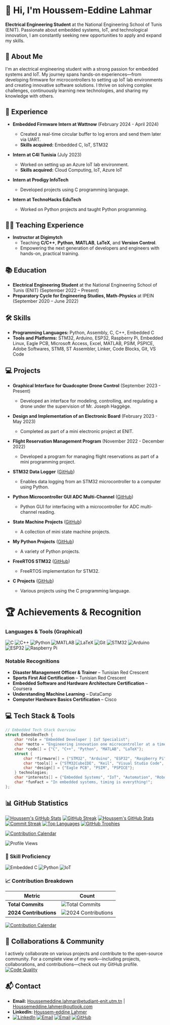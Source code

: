 # 👋 Hi, I'm Houssem-Eddine Lahmar

**Electrical Engineering Student** at the National Engineering School of Tunis (ENIT). Passionate about embedded systems, IoT, and technological innovation, I am constantly seeking new opportunities to apply and expand my skills.

## 🚀 About Me

I'm an electrical engineering student with a strong passion for embedded systems and IoT. My journey spans hands-on experiences—from developing firmware for microcontrollers to setting up IoT lab environments and creating innovative software solutions. I thrive on solving complex challenges, continuously learning new technologies, and sharing my knowledge with others.

## 💼 Experience

- **Embedded Firmware Intern at Wattnow** (February 2024 - April 2024)  
  - Created a real-time circular buffer to log errors and send them later via UART.  
  - **Skills acquired:** Embedded C, IoT, STM32

- **Intern at C4I Tunisia** (July 2023)  
  - Worked on setting up an Azure IoT lab environment.  
  - **Skills acquired:** Cloud Computing, IoT, Azure IoT

- **Intern at Prodigy InfoTech**  
  - Developed projects using C programming language.

- **Intern at TechnoHacks EduTech**  
  - Worked on Python projects and taught Python programming.

## 🧑‍🏫 Teaching Experience

- **Instructor at Digimytch**  
  - Teaching **C/C++**, **Python**, **MATLAB**, **LaTeX**, and **Version Control**.  
  - Empowering the next generation of developers and engineers with hands-on, practical training.

## 📚 Education

- **Electrical Engineering Student** at the National Engineering School of Tunis (ENIT) (September 2022 – Present)
- **Preparatory Cycle for Engineering Studies, Math-Physics** at IPEIN (September 2020 – June 2022)

## 🛠 Skills

- **Programming Languages:** Python, Assembly, C, C++, Embedded C
- **Tools and Platforms:** STM32, Arduino, ESP32, Raspberry Pi, Embedded Linux, Eagle PCB, Microsoft Access, Excel, MATLAB, PSIM, PSPICE, Adobe Softwares, STM8, ST Assembler, Linker, Code Blocks, Git, VS Code

## 💻 Projects

- **Graphical Interface for Quadcopter Drone Control** (September 2023 - Present)  
  - Developed an interface for modeling, controlling, and regulating a drone under the supervision of Mr. Joseph Haggège.
  
- **Design and Implementation of an Electronic Board** (February 2023 - May 2023)  
  - Completed as part of a mini electronic project at ENIT.
  
- **Flight Reservation Management Program** (November 2022 - December 2022)  
  - Developed a program for managing flight reservations as part of a mini programming project.
  
- **STM32 Data Logger** ([GitHub](https://github.com/HoussemLahmar/STM32_data_logger))  
  - Enables data logging from an STM32 microcontroller to a computer using Python.
  
- **Python Microcontroller GUI ADC Multi-Channel** ([GitHub](https://github.com/HoussemLahmar/python-microcontroller-gui-adc-multichannel))  
  - Python GUI for interfacing with a microcontroller for ADC multi-channel reading.
  
- **State Machine Projects** ([GitHub](https://github.com/HoussemLahmar/State_Machine_projects))  
  - A collection of mini state machine projects.
  
- **My Python Projects** ([GitHub](https://github.com/HoussemLahmar/my_python_projects))  
  - A variety of Python projects.
  
- **FreeRTOS STM32** ([GitHub](https://github.com/HoussemLahmar/FreeRTOS_STM32))  
  - FreeRTOS implementation for STM32.
  
- **C Projects** ([GitHub](https://github.com/HoussemLahmar/C_Projects))  
  - Various projects using the C programming language.

# 🏆 Achievements & Recognition

### Languages & Tools (Graphical)

<!-- Displaying logos with shields.io badges -->
![C](https://img.shields.io/badge/C-A8B9CC?style=for-the-badge&logo=c&logoColor=white)
![C++](https://img.shields.io/badge/C++-00599C?style=for-the-badge&logo=c%2B%2B&logoColor=white)
![Python](https://img.shields.io/badge/Python-3670A0?style=for-the-badge&logo=python&logoColor=ffdd54)
![MATLAB](https://img.shields.io/badge/MATLAB-007ACC?style=for-the-badge&logo=matlab&logoColor=white)
![LaTeX](https://img.shields.io/badge/LaTeX-008080?style=for-the-badge&logo=latex&logoColor=white)
![Git](https://img.shields.io/badge/Git-F05032?style=for-the-badge&logo=git&logoColor=white)
![STM32](https://img.shields.io/badge/STM32-007ACC?style=for-the-badge&logo=stm32&logoColor=white)
![Arduino](https://img.shields.io/badge/Arduino-00979D?style=for-the-badge&logo=arduino&logoColor=white)
![ESP32](https://img.shields.io/badge/ESP32-007ACC?style=for-the-badge&logo=espressif&logoColor=white)
![Raspberry Pi](https://img.shields.io/badge/Raspberry%20Pi-EE3C21?style=for-the-badge&logo=raspberry-pi&logoColor=white)

### Notable Recognitions

- **Disaster Management Officer & Trainer** – Tunisian Red Crescent
- **Sports First Aid Certification** – Tunisian Red Crescent
- **Embedded Software and Hardware Architecture Certification** – Coursera
- **Understanding Machine Learning** – DataCamp
- **Computer Hardware Basics Certification** – Cisco

## 💻 Tech Stack & Tools

```c
// Embedded Tech Stack Overview
struct EmbeddedTech {
    char *role = "Embedded Developer | IoT Specialist";
    char *motto = "Engineering innovation one microcontroller at a time!";
    char *code[] = {"C", "C++", "Python", "MATLAB", "LaTeX"};
    struct {
        char *firmware[] = {"STM32", "Arduino", "ESP32", "Raspberry Pi"};
        char *tools[] = {"STM32CubeIDE", "Keil", "Visual Studio Code", "Git"};
        char *design[] = {"Eagle PCB", "PSIM", "PSPICE"};
    } technologies;
    char *interests[] = {"Embedded Systems", "IoT", "Automation", "Robotics"};
    char *funFact = "In embedded systems, timing is everything!";
};
```

## 📊 GitHub Statistics
[![Houssem's GitHub Stats](https://github-readme-stats.vercel.app/api?username=HoussemLahmar&show_icons=true&theme=radical&include_all_commits=true)](https://github.com/HoussemLahmar)
[![GitHub Streak](https://github-readme-streak-stats.herokuapp.com/?user=HoussemLahmar&theme=radical&include_all_commits=true)](https://github.com/HoussemLahmar)
[![Houssem's GitHub Stats](https://github-readme-stats.vercel.app/api?username=HoussemLahmar&show_icons=true&theme=dark&include_all_commits=true)](https://github.com/HoussemLahmar)
[![Commit Streak](https://github-readme-streak-stats.herokuapp.com/?user=HoussemLahmar&theme=dark&include_all_commits=true)](https://github.com/HoussemLahmar)
[![Top Languages](https://github-readme-stats.vercel.app/api/top-langs/?username=HoussemLahmar&theme=radical&layout=compact)](https://github.com/HoussemLahmar)
[![GitHub Trophies](https://github-profile-trophy.vercel.app/?username=HoussemLahmar&theme=radical)](https://github.com/ryo-ma/github-profile-trophy)

[![Contribution Calendar](https://github-readme-activity-graph.vercel.app/graph?username=HoussemLahmar&theme=github-dark)](https://github.com/HoussemLahmar)

![Profile Views](https://komarev.com/ghpvc/?username=HoussemLahmar&color=blueviolet&label=Profile+Views)

### 🎯 Skill Proficiency
![Embedded C](https://img.shields.io/badge/Embedded_C-Expert-47A141?style=flat&logo=embeddedc)
![Python](https://img.shields.io/badge/Python-Advanced-3776AB?logo=python)
![IoT](https://img.shields.io/badge/IoT-Intermediate-007ACC?logo=iot)

### 📈 Contribution Breakdown
| Metric         | Count       | 
|----------------|-------------|
| **Total Commits**  | ![Total Commits](https://img.shields.io/github/search/HoussemLahmar/HoussemLahmar/commits?label=) | 
| **2024 Contributions** | ![2024 Contributions](https://img.shields.io/github/contributors-anon/HoussemLahmar/HoussemLahmar?label=) |

[![Contribution Calendar](https://github-readme-activity-graph.vercel.app/graph?username=HoussemLahmar&theme=github-dark)](https://github.com/HoussemLahmar)

## 🤝 Collaborations & Community
I actively collaborate on various projects and contribute to the open-source community. For a complete view of my work—including projects, collaborations, and contributions—check out my GitHub profile.
[![Code Quality](https://api.codiga.io/project/XXXXX/score)](https://app.codiga.io/public/project/XXXXX/HoussemLahmar/STM32_data_logger)

## 📬 Contact
- **Email:** Houssemeddine.lahmar@etudiant-enit.utm.tn | Houssemeddine.lahmer@outlook.com
- **LinkedIn:** [Houssem-eddine Lahmer](https://www.linkedin.com/in/houssem-eddine-lahmer-681864203/)
- [![LinkedIn](https://img.shields.io/badge/LinkedIn-0A66C2?style=for-the-badge&logo=linkedin&logoColor=white)](https://www.linkedin.com/in/houssem-eddine-lahmer-681864203/)
[![Email](https://img.shields.io/badge/Email-D14836?style=for-the-badge&logo=gmail&logoColor=white)](mailto:Houssemeddine.lahmar@etudiant-enit.utm.tn)
[![Email](https://img.shields.io/badge/Email-D14836?style=for-the-badge&logo=gmail&logoColor=white)](mailto:Houssemeddine.lahmer@outlook.com)
[![GitHub](https://img.shields.io/badge/Portfolio-181717?style=for-the-badge&logo=github&logoColor=white)](https://github.com/HoussemLahmar)
